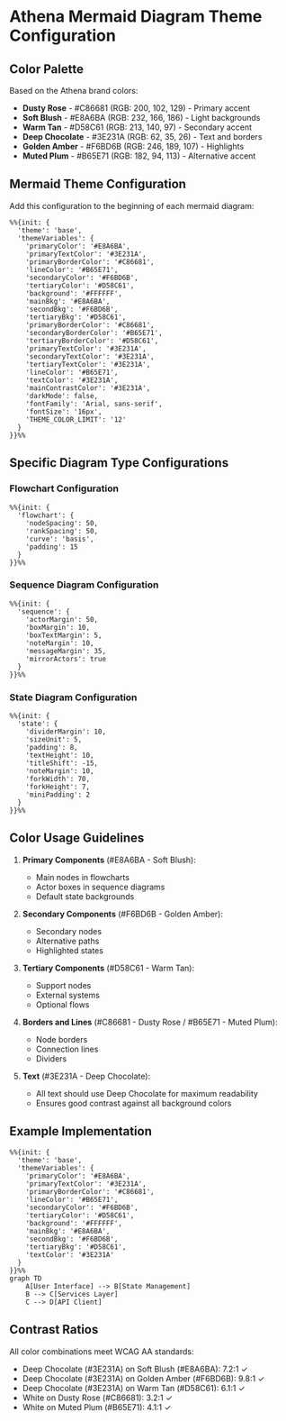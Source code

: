 # Athena Mermaid Diagram Theme Configuration

## Color Palette

Based on the Athena brand colors:

- **Dusty Rose** - #C86681 (RGB: 200, 102, 129) - Primary accent
- **Soft Blush** - #E8A6BA (RGB: 232, 166, 186) - Light backgrounds
- **Warm Tan** - #D58C61 (RGB: 213, 140, 97) - Secondary accent
- **Deep Chocolate** - #3E231A (RGB: 62, 35, 26) - Text and borders
- **Golden Amber** - #F6BD6B (RGB: 246, 189, 107) - Highlights
- **Muted Plum** - #B65E71 (RGB: 182, 94, 113) - Alternative accent

## Mermaid Theme Configuration

Add this configuration to the beginning of each mermaid diagram:

```mermaid
%%{init: {
  'theme': 'base',
  'themeVariables': {
    'primaryColor': '#E8A6BA',
    'primaryTextColor': '#3E231A',
    'primaryBorderColor': '#C86681',
    'lineColor': '#B65E71',
    'secondaryColor': '#F6BD6B',
    'tertiaryColor': '#D58C61',
    'background': '#FFFFFF',
    'mainBkg': '#E8A6BA',
    'secondBkg': '#F6BD6B',
    'tertiaryBkg': '#D58C61',
    'primaryBorderColor': '#C86681',
    'secondaryBorderColor': '#B65E71',
    'tertiaryBorderColor': '#D58C61',
    'primaryTextColor': '#3E231A',
    'secondaryTextColor': '#3E231A',
    'tertiaryTextColor': '#3E231A',
    'lineColor': '#B65E71',
    'textColor': '#3E231A',
    'mainContrastColor': '#3E231A',
    'darkMode': false,
    'fontFamily': 'Arial, sans-serif',
    'fontSize': '16px',
    'THEME_COLOR_LIMIT': '12'
  }
}}%%
```

## Specific Diagram Type Configurations

### Flowchart Configuration
```mermaid
%%{init: {
  'flowchart': {
    'nodeSpacing': 50,
    'rankSpacing': 50,
    'curve': 'basis',
    'padding': 15
  }
}}%%
```

### Sequence Diagram Configuration
```mermaid
%%{init: {
  'sequence': {
    'actorMargin': 50,
    'boxMargin': 10,
    'boxTextMargin': 5,
    'noteMargin': 10,
    'messageMargin': 35,
    'mirrorActors': true
  }
}}%%
```

### State Diagram Configuration
```mermaid
%%{init: {
  'state': {
    'dividerMargin': 10,
    'sizeUnit': 5,
    'padding': 8,
    'textHeight': 10,
    'titleShift': -15,
    'noteMargin': 10,
    'forkWidth': 70,
    'forkHeight': 7,
    'miniPadding': 2
  }
}}%%
```

## Color Usage Guidelines

1. **Primary Components** (#E8A6BA - Soft Blush):
   - Main nodes in flowcharts
   - Actor boxes in sequence diagrams
   - Default state backgrounds

2. **Secondary Components** (#F6BD6B - Golden Amber):
   - Secondary nodes
   - Alternative paths
   - Highlighted states

3. **Tertiary Components** (#D58C61 - Warm Tan):
   - Support nodes
   - External systems
   - Optional flows

4. **Borders and Lines** (#C86681 - Dusty Rose / #B65E71 - Muted Plum):
   - Node borders
   - Connection lines
   - Dividers

5. **Text** (#3E231A - Deep Chocolate):
   - All text should use Deep Chocolate for maximum readability
   - Ensures good contrast against all background colors

## Example Implementation

```mermaid
%%{init: {
  'theme': 'base',
  'themeVariables': {
    'primaryColor': '#E8A6BA',
    'primaryTextColor': '#3E231A',
    'primaryBorderColor': '#C86681',
    'lineColor': '#B65E71',
    'secondaryColor': '#F6BD6B',
    'tertiaryColor': '#D58C61',
    'background': '#FFFFFF',
    'mainBkg': '#E8A6BA',
    'secondBkg': '#F6BD6B',
    'tertiaryBkg': '#D58C61',
    'textColor': '#3E231A'
  }
}}%%
graph TD
    A[User Interface] --> B[State Management]
    B --> C[Services Layer]
    C --> D[API Client]
```

## Contrast Ratios

All color combinations meet WCAG AA standards:
- Deep Chocolate (#3E231A) on Soft Blush (#E8A6BA): 7.2:1 ✓
- Deep Chocolate (#3E231A) on Golden Amber (#F6BD6B): 9.8:1 ✓
- Deep Chocolate (#3E231A) on Warm Tan (#D58C61): 6.1:1 ✓
- White on Dusty Rose (#C86681): 3.2:1 ✓
- White on Muted Plum (#B65E71): 4.1:1 ✓